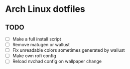 # Arch Linux dotfiles

## TODO
- [ ] Make a full install script
- [ ] Remove matugen or wallust
- [ ] Fix unreadable colors sometimes generated by wallust
- [ ] Make own rofi config
- [ ] Reload nvchad config on wallpaper change
